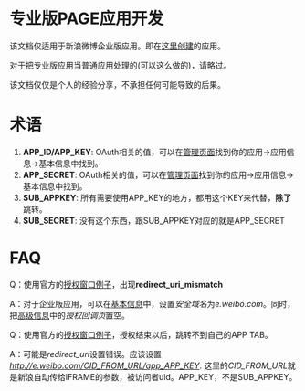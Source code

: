 专业版PAGE应用开发
========

该文档仅适用于新浪微博企业版应用。即在[这里创建](http://open.weibo.com/apps/new?sort=enterprise)的应用。

对于把专业版应用当普通应用处理的(可以这么做的)，请略过。

该文档仅仅是个人的经验分享，不承担任何可能导致的后果。

术语
====

1. **APP_ID/APP_KEY**: OAuth相关的值，可以在[管理页面](http://open.weibo.com/apps)找到你的应用->应用信息->基本信息中找到。
2. **APP_SECRET**: OAuth相关的值，可以在[管理页面](http://open.weibo.com/apps)找到你的应用->应用信息->基本信息中找到。
3. **SUB_APPKEY**: 所有需要使用APP_KEY的地方，都用这个KEY来代替，**除了**跳转。
4. **SUB_SECRET**: 没有这个东西，跟SUB_APPKEY对应的就是APP_SECRET

FAQ
====

Q：使用官方的[授权窗口例子](http://open.weibo.com/wiki/%E4%B8%93%E4%B8%9A%E7%89%88%E5%BA%94%E7%94%A8%E5%BC%80%E5%8F%91%E6%8C%87%E5%8D%97)，出现**redirect_uri_mismatch**

A：对于企业版应用，可以在[基本信息](http://open.weibo.com/apps/YOUR_APP_KEY/info/basic)中，设置*安全域名*为*e.weibo.com*。同时，把[高级信息](http://open.weibo.com/apps/YOUR_APP_KEY/info/advanced)中的*授权回调页*置空。

Q：使用官方的[授权窗口例子](http://open.weibo.com/wiki/%E4%B8%93%E4%B8%9A%E7%89%88%E5%BA%94%E7%94%A8%E5%BC%80%E5%8F%91%E6%8C%87%E5%8D%97)，授权结束以后，跳转不到自己的APP TAB。

A：可能是*redirect_uri*设置错误。应该设置*http://e.weibo.com/CID_FROM_URL/app_APP_KEY*. 这里的*CID_FROM_URL*就是新浪自动传给IFRAME的参数，被访问者uid。APP_KEY，不是SUB_APPKEY。     




